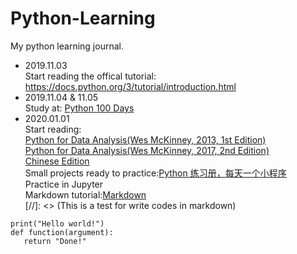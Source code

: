 # Python-Learning
My python learning journal.

- 2019.11.03  
Start reading the offical tutorial: https://docs.python.org/3/tutorial/introduction.html
- 2019.11.04 & 11.05  
Study at: [Python 100 Days](https://github.com/jackfrued/Python-100-Days)
- 2020.01.01  
Start reading:   
[Python for Data Analysis(Wes McKinney, 2013, 1st Edition)](https://github.com/wesm/pydata-book/tree/1st-edition)  
[Python for Data Analysis(Wes McKinney, 2017, 2nd Edition)](https://github.com/wesm/pydata-book/tree/2nd-edition)  
[Chinese Edition](https://github.com/BrambleXu/pydata-notebook)  
Small projects ready to practice:[Python 练习册，每天一个小程序](https://github.com/Yixiaohan/show-me-the-code)  
Practice in Jupyter  
Markdown tutorial:[Markdown](http://xianbai.me/learn-md/index.html)  
[//]: <> (This is a test for write codes in markdown)
```
print("Hello world!")
def function(argument):
   return "Done!"
```

